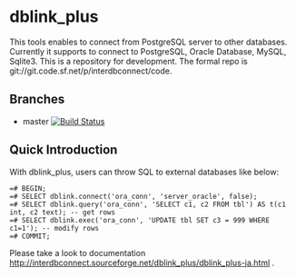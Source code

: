 dblink_plus
=======
This tools enables to connect from PostgreSQL server to other databases.
Currently it supports to connect to PostgreSQL, Oracle Database, MySQL, Sqlite3.
This is a repository for development. The formal repo is git://git.code.sf.net/p/interdbconnect/code.

Branches
---
* master [![Build Status](https://travis-ci.org/bwtakacy/dblink_plus.svg)](https://travis-ci.org/bwtakacy/dblink_plus)

Quick Introduction
---
With dblink_plus, users can throw SQL to external databases like below:

    =# BEGIN;
    =# SELECT dblink.connect('ora_conn', 'server_oracle', false);
    =# SELECT dblink.query('ora_conn', 'SELECT c1, c2 FROM tbl') AS t(c1 int, c2 text); -- get rows
    =# SELECT dblink.exec('ora_conn', 'UPDATE tbl SET c3 = 999 WHERE c1=1'); -- modify rows
    =# COMMIT;

Please take a look to documentation http://interdbconnect.sourceforge.net/dblink_plus/dblink_plus-ja.html .

